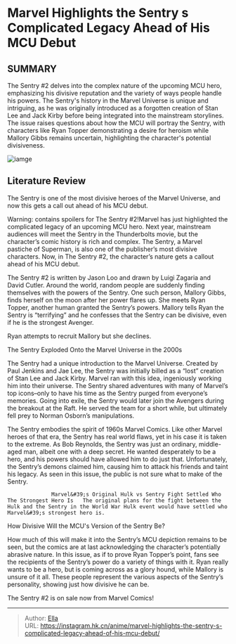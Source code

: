 # Marvel Highlights the Sentry s Complicated Legacy Ahead of His MCU Debut


## SUMMARY 



  The Sentry #2 delves into the complex nature of the upcoming MCU hero, emphasizing his divisive reputation and the variety of ways people handle his powers.   The Sentry&#39;s history in the Marvel Universe is unique and intriguing, as he was originally introduced as a forgotten creation of Stan Lee and Jack Kirby before being integrated into the mainstream storylines.   The issue raises questions about how the MCU will portray the Sentry, with characters like Ryan Topper demonstrating a desire for heroism while Mallory Gibbs remains uncertain, highlighting the character&#39;s potential divisiveness.  

![iamge](https://static1.srcdn.com/wordpress/wp-content/uploads/2023/12/10-omega-level-threats-2.jpg)

## Literature Review

The Sentry is one of the most divisive heroes of the Marvel Universe, and now this gets a call out ahead of his MCU debut. 




Warning: contains spoilers for The Sentry #2!Marvel has just highlighted the complicated legacy of an upcoming MCU hero. Next year, mainstream audiences will meet the Sentry in the Thunderbolts movie, but the character’s comic history is rich and complex. The Sentry, a Marvel pastiche of Superman, is also one of the publisher’s most divisive characters. Now, in The Sentry #2, the character’s nature gets a callout ahead of his MCU debut.




The Sentry #2 is written by Jason Loo and drawn by Luigi Zagaria and David Cutler. Around the world, random people are suddenly finding themselves with the powers of the Sentry. One such person, Mallory Gibbs, finds herself on the moon after her power flares up. She meets Ryan Topper, another human granted the Sentry’s powers. Mallory tells Ryan the Sentry is “terrifying” and he confesses that the Sentry can be divisive, even if he is the strongest Avenger.



          

Ryan attempts to recruit Mallory but she declines.


 The Sentry Exploded Onto the Marvel Universe in the 2000s 
          




The Sentry had a unique introduction to the Marvel Universe. Created by Paul Jenkins and Jae Lee, the Sentry was initially billed as a “lost” creation of Stan Lee and Jack Kirby. Marvel ran with this idea, ingeniously working him into their universe. The Sentry shared adventures with many of Marvel’s top icons–only to have his time as the Sentry purged from everyone’s memories. Going into exile, the Sentry would later join the Avengers during the breakout at the Raft. He served the team for a short while, but ultimately fell prey to Norman Osborn’s manipulations.

The Sentry embodies the spirit of 1960s Marvel Comics. Like other Marvel heroes of that era, the Sentry has real world flaws, yet in his case it is taken to the extreme. As Bob Reynolds, the Sentry was just an ordinary, middle-aged man, albeit one with a deep secret. He wanted desperately to be a hero, and his powers should have allowed him to do just that. Unfortunately, the Sentry’s demons claimed him, causing him to attack his friends and taint his legacy. As seen in this issue, the public is not sure what to make of the Sentry.




                  Marvel&#39;s Original Hulk vs Sentry Fight Settled Who The Strongest Hero Is   The original plans for the fight between the Hulk and the Sentry in the World War Hulk event would have settled who Marvel&#39;s strongest hero is.   



 How Divisive Will the MCU&#39;s Version of the Sentry Be? 
          

How much of this will make it into the Sentry’s MCU depiction remains to be seen, but the comics are at last acknowledging the character’s potentially abrasive nature. In this issue, as if to prove Ryan Topper’s point, fans see the recipients of the Sentry’s power do a variety of things with it. Ryan really wants to be a hero, but is coming across as a glory hound, while Mallory is unsure of it all. These people represent the various aspects of the Sentry’s personality, showing just how divisive he can be.




The Sentry #2 is on sale now from Marvel Comics!



---

> Author: [Ella](https://instagram.hk.cn/)  
> URL: https://instagram.hk.cn/anime/marvel-highlights-the-sentry-s-complicated-legacy-ahead-of-his-mcu-debut/  

